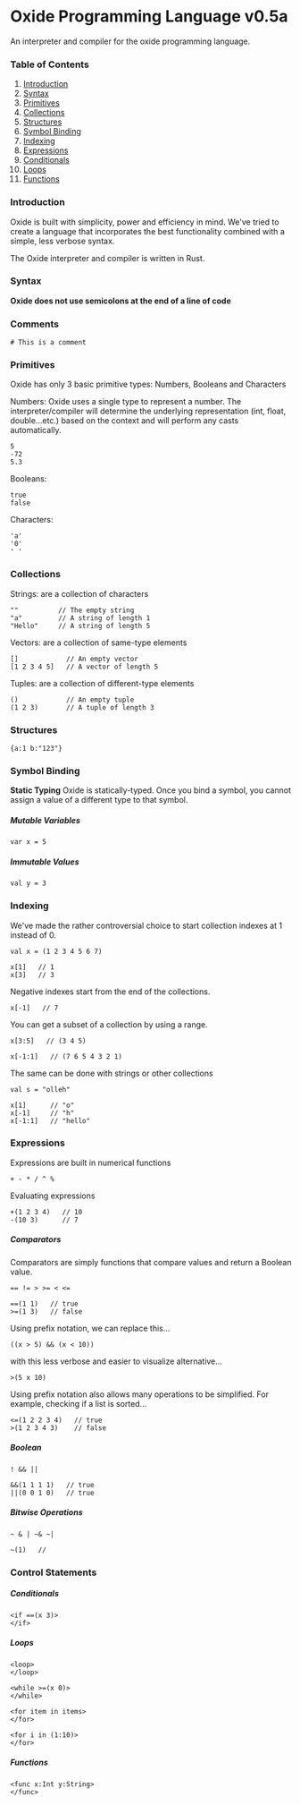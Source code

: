 # Oxide Programming Language v0.5a
An interpreter and compiler for the oxide programming language.

### Table of Contents
1. [Introduction](#introduction)
2. [Syntax](#syntax)
3. [Primitives](#primitives)
4. [Collections](#collections)
5. [Structures](#structures)
6. [Symbol Binding](#symbol-binding)
7. [Indexing](#indexing)
8. [Expressions](#expressions)
9. [Conditionals](#conditionals)
10. [Loops](#loops)
11. [Functions](#functions)

### Introduction
Oxide is built with simplicity, power and efficiency in mind.
We've tried to create a language that incorporates the best functionality combined with a simple, less verbose syntax.

The Oxide interpreter and compiler is written in Rust.

### Syntax
**Oxide does not use semicolons at the end of a line of code**

### Comments
```
# This is a comment
```

### Primitives
Oxide has only 3 basic primitive types: Numbers, Booleans and Characters

Numbers: Oxide uses a single type to represent a number. The interpreter/compiler will determine the underlying representation (int, float, double...etc.) based on the context and will perform any casts automatically.
```
5
-72
5.3
```

Booleans:
```
true
false
```

Characters:
```
'a'
'0'
' '
```

### Collections
Strings: are a collection of characters
```
""          // The empty string
"a"         // A string of length 1
"Hello"     // A string of length 5
```

Vectors: are a collection of same-type elements
```
[]            // An empty vector
[1 2 3 4 5]   // A vector of length 5
```

Tuples: are a collection of different-type elements
```
()            // An empty tuple
(1 2 3)       // A tuple of length 3
```

### Structures
```
{a:1 b:"123"}
```

### Symbol Binding
**Static Typing** Oxide is statically-typed. Once you bind a symbol, you cannot assign a value of a different type to that symbol.

##### Mutable Variables
```
var x = 5
```

##### Immutable Values
```
val y = 3
```

### Indexing
We've made the rather controversial choice to start collection indexes at 1 instead of 0.
```
val x = (1 2 3 4 5 6 7)

x[1]   // 1
x[3]   // 3
```
Negative indexes start from the end of the collections.
```
x[-1]   // 7
```
You can get a subset of a collection by using a range.
```
x[3:5]   // (3 4 5)
```

```
x[-1:1]   // (7 6 5 4 3 2 1)
```
The same can be done with strings or other collections
```
val s = "olleh"

x[1]      // "o"
x[-1]     // "h"
x[-1:1]   // "hello"
```

### Expressions
Expressions are built in numerical functions
```
+ - * / ^ %
```
Evaluating expressions
```
+(1 2 3 4)   // 10
-(10 3)      // 7

```

##### Comparators
Comparators are simply functions that compare values and return a Boolean value.
```
== != > >= < <=
```
```
==(1 1)   // true
>=(1 3)   // false
```

Using prefix notation, we can replace this...
```
((x > 5) && (x < 10))
```

with this less verbose and easier to visualize alternative...
```
>(5 x 10)
```

Using prefix notation also allows many operations to be simplified. For example, checking if a list is sorted...
```
<=(1 2 2 3 4)   // true
>(1 2 3 4 3)    // false
```

##### Boolean
```
! && ||
```
```
&&(1 1 1 1)   // true
||(0 0 1 0)   // true
```

##### Bitwise Operations
```
~ & | ~& ~|
```
```
~(1)   //
```

### Control Statements

##### Conditionals
```
<if ==(x 3)>
</if>
```

##### Loops
```
<loop>
</loop>
```

```
<while >=(x 0)>
</while>
```

```
<for item in items>
</for>

<for i in (1:10)>
</for>
```

##### Functions
```
<func x:Int y:String>
</func>
```
